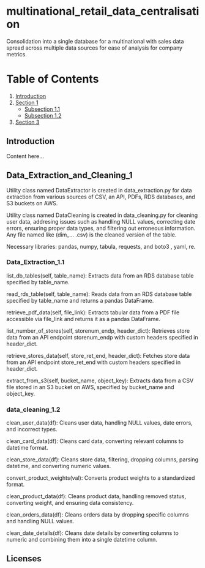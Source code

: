 # multinational_retail_data_centralisation
Consolidation into a single database for a multinational with sales data spread across multiple data sources for ease of analysis for company metrics.

# Table of Contents
1. [Introduction](#introduction)
2. [Section 1](#Data_Extraction_and_Cleaning_1)
    - [Subsection 1.1](#Data_Extraction_1.1)
    - [Subsection 1.2](#data_cleaning_1.2)
3. [Section 3](#Licenses)


## Introduction
Content here...

## Data_Extraction_and_Cleaning_1
Utility class named DataExtractor is created in data_extraction.py for data extraction from various sources of CSV, an API, PDFs, RDS databases, and S3 buckets on AWS.

Utility class named DataCleaning is created in data_cleaning.py for cleaning user data, addresing issues such as handling NULL values, correcting date errors, ensuring proper data types, and filtering out erroneous information. Any file named like (dim_... .csv) is the cleaned version of the table.

Necessary libraries: pandas, numpy, tabula, requests, and boto3 , yaml, re.

### Data_Extraction_1.1
list_db_tables(self, table_name): Extracts data from an RDS database table specified by table_name.

read_rds_table(self, table_name): Reads data from an RDS database table specified by table_name and returns a pandas DataFrame.

retrieve_pdf_data(self, file_link): Extracts tabular data from a PDF file accessible via file_link and returns it as a pandas DataFrame.

list_number_of_stores(self, storenum_endp, header_dict): Retrieves store data from an API endpoint storenum_endp with custom headers specified in header_dict.

retrieve_stores_data(self, store_ret_end, header_dict): Fetches store data from an API endpoint store_ret_end with custom headers specified in header_dict.

extract_from_s3(self, bucket_name, object_key): Extracts data from a CSV file stored in an S3 bucket on AWS, specified by bucket_name and object_key.

### data_cleaning_1.2
clean_user_data(df): Cleans user data, handling NULL values, date errors, and incorrect types.

clean_card_data(df): Cleans card data, converting relevant columns to datetime format.

clean_store_data(df): Cleans store data, filtering, dropping columns, parsing datetime, and converting numeric values.

convert_product_weights(val): Converts product weights to a standardized format.

clean_product_data(df): Cleans product data, handling removed status, converting weight, and ensuring data consistency.

clean_orders_data(df): Cleans orders data by dropping specific columns and handling NULL values.

clean_date_details(df): Cleans date details by converting columns to numeric and combining them into a single datetime column.

## Licenses